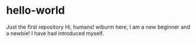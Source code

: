 # hello-world
Just the first repository
Hi, humans!
wiburm here, I am a new beginner and a newbie!
I have had introduced myself.
